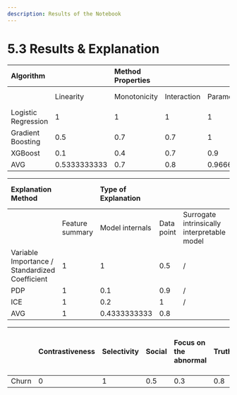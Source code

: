 ```yaml
---
description: Results of the Notebook
---
```


# 5.3 Results & Explanation

| Algorithm |  | Method Properties |  |  | Explanation Methods |  |
| :--- | :--- | :--- | :--- | :--- | :--- | :--- |
|  | Linearity | Monotonicity | Interaction | Paramertric | Transparent | Algorithmic complexity |
| Logistic Regression | 1 | 1 | 1 | 1 | 1 | 1 |
| Gradient Boosting | 0.5 | 0.7 | 0.7 | 1 | 1 | 0.8 |
| XGBoost | 0.1 | 0.4 | 0.7 | 0.9 | 0 | 0.7 |
| AVG | 0.5333333333 | 0.7 | 0.8 | 0.9666666667 | 0.6666666667 | 0.8333333333 |



| Explanation Method |  | Type of Explanation |  |  |  | Explanation Methods |  |  |  |  | Properties of explanations |  |  |  |  |
| :--- | :--- | :--- | :--- | :--- | :--- | :--- | :--- | :--- | :--- | :--- | :--- | :--- | :--- | :--- | :--- |
|  | Feature summary | Model internals | Data point | Surrogate intrinsically interpretable model | Expressive power | Portability | Algorithmic complexity | Detailed | Correctness | Consistency | Stability | Certainty | Importance | Novelty | Representativeness |
| Variable Importance / Standardized Coefficient | 1 | 1 | 0.5 | / | 1 | 1 | 1 | 1 | 1 | 0.3 | 1 | 1 | 1 | 0 | 1 |
| PDP | 1 | 0.1 | 0.9 | / | 1 | 1 | 0.9 | 0.5 | 1 | 0.8 | 1 | 0.8 | 0.8 | 1 | 0.1 |
| ICE | 1 | 0.2 | 1 | / | 1 | 0.5 | 0.5 | 1 | 1 | 0.8 | 1 | 0.9 | 1 | 0.9 | 0.1 |
| AVG | 1 | 0.4333333333 | 0.8 |  | 1 | 0.8333333333 | 0.8 | 0.8333333333 | 1 | 0.6333333333 | 1 | 0.9 | 0.9333333333 | 0.6333333333 | 0.4 |



|  | Contrastiveness | Selectivity | Social | Focus on the abnormal | Truthful | Consistent with prior beliefs of the explainee | General and probable |
| :--- | :--- | :--- | :--- | :--- | :--- | :--- | :--- |
| Churn | 0 | 1 | 0.5 | 0.3 | 0.8 | 0.1 | 0.8 |

